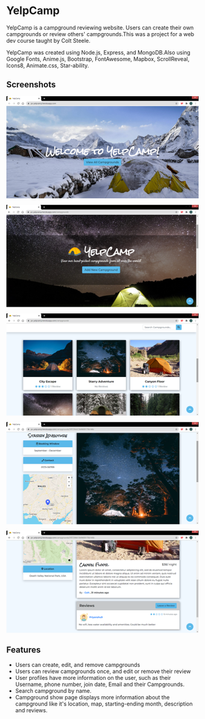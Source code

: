 # YelpCamp

YelpCamp is a campground reviewing website. Users can create their own campgrounds or review others' campgrounds.This was a project for a web dev course taught by Colt Steele.

YelpCamp was created using Node.js, Express, and MongoDB.Also using Google Fonts, Anime.js, Bootstrap, FontAwesome, Mapbox, ScrollReveal, Icons8, Animate.css, Star-ability.

## Screenshots
![Image1](https://github.com/reveurguy/YelpCamp/blob/master/screenshots/Screenshot%20(150).png?raw=true)

![Image2](https://github.com/reveurguy/YelpCamp/blob/master/screenshots/Screenshot%20(144).png?raw=true)

![Image3](https://github.com/reveurguy/YelpCamp/blob/master/screenshots/Screenshot%20(151).png?raw=true)

![Image4](https://github.com/reveurguy/YelpCamp/blob/master/screenshots/Screenshot%20(149).png?raw=true)

![Image5](https://github.com/reveurguy/YelpCamp/blob/master/screenshots/Screenshot%20(147).png?raw=true)

## Features
* Users can create, edit, and remove campgrounds
* Users can review campgrounds once, and edit or remove their review
* User profiles have more information on the user, such as their Username, phone number, join date, Email and their Campgrounds.
* Search campground by name.
* Campground show page displays more information about the campground like it's location, map, starting-ending month, description and reviews.

